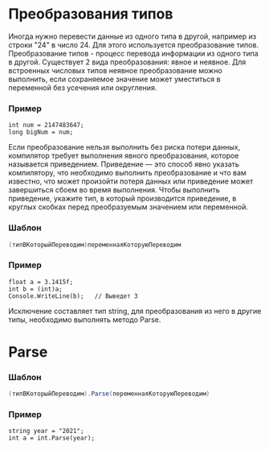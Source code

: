 # Преобразования типов

Иногда нужно перевести данные из одного типа в другой, например из строки "24" в число 24. Для этого используется преобразование типов.
Преобразование типов - процесс перевода информации из одного типа в другой.
Существует 2 вида преобразования: явное и неявное.
Для встроенных числовых типов неявное преобразование можно выполнить, если сохраняемое значение может уместиться в переменной без усечения или округления.

### Пример
```
int num = 2147483647;
long bigNum = num;
```

Eсли преобразование нельзя выполнить без риска потери данных, компилятор требует выполнения явного преобразования, которое называется приведением. Приведение — это способ явно указать компилятору, что необходимо выполнить преобразование и что вам известно, что может произойти потеря данных или приведение может завершиться сбоем во время выполнения.
Чтобы выполнить приведение, укажите тип, в который производится приведение, в круглых скобках перед преобразуемым значением или переменной.

### Шаблон
```csharp
(типВКоторыйПереводим)переменнаяКоторуюПереводим
```

### Пример
```
float a = 3.1415f;
int b = (int)a;
Console.WriteLine(b);   // Выведет 3
```
Исключение составляет тип string, для преобразования из него в другие типы, необходимо выполнять методо Parse.
# Parse
### Шаблон
```csharp
(типВКоторыйПереводим).Parse(переменнаяКоторуюПереводим)
```

### Пример
```
string year = "2021";
int a = int.Parse(year);
```